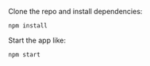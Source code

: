 

Clone the repo and install dependencies:

```
npm install
```

Start the app like:

```
npm start
```

